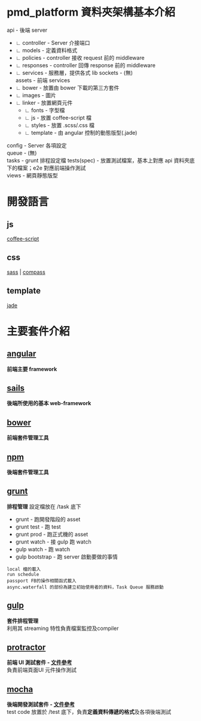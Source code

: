 # pmd_platform 資料夾架構基本介紹
api - 後端 server
  - ∟ controller - Server 介接端口
  - ∟ models - 定義資料格式
  - ∟ policies - controller 接收 request 前的 middleware
  - ∟ responses - controller 回傳 response 前的 middleware
  - ∟ services - 服務層，提供各式 lib
sockets - (無)  
assets - 前端 services
  - ∟ bower - 放置由 bower 下載的第三方套件
  - ∟ images - 圖片
  - ∟ linker - 放置網頁元件
    - ∟ fonts - 字型檔
    - ∟ js - 放置 coffee-script 檔
    - ∟ styles - 放置 .scss/.css 檔
    - ∟ template - 由 angular 控制的動態版型(.jade)  
   
config - Server 各項設定  
queue - (無)  
tasks - grunt 排程設定檔
tests(spec) - 放置測試檔案，基本上對應 api 資料夾底下的檔案；e2e 對應前端操作測試  
views - 網頁靜態版型

# 開發語言

## js
[coffee-script](http://coffeescript.org/) 

## css 
[sass](http://sass-lang.com/) | [compass](http://compass-style.org/)

## template
[jade](http://jade-lang.com/)

# 主要套件介紹

## [angular](https://angularjs.org/)
**前端主要 framework**

## [sails](https://www.npmjs.com/package/sails)
**後端所使用的基本 web-framework**

## [bower](http://bower.io/)
**前端套件管理工具**

## [npm](https://www.npmjs.com/)
**後端套件管理工具**

## [grunt](http://gruntjs.com/)
**排程管理**
設定檔放在 /task 底下
- grunt - 跑開發階段的 asset
- grunt test - 跑 test
- grunt prod - 跑正式機的 asset
- grunt watch - 接 gulp 跑 watch
- gulp watch - 跑 watch
- gulp bootstrap - 跑 server 啟動要做的事情
```
local 檔的載入
run schedule
passport FB的操作相關函式載入
async.waterfall 的部份為建立初始使用者的資料，Task Queue 服務啟動
```

## [gulp](http://gulpjs.com/)
**套件排程管理**  
利用其 streaming 特性負責檔案監控及compiler
 
## [protractor](http://angular.github.io/protractor/)
**前端 UI 測試套件 - [文件參考](https://github.com/TMDer/warehouse/blob/master/testing/protractor.md)**  
負責前端頁面UI 元件操作測試

## [mocha](http://mochajs.org/)
**後端開發測試套件 - [文件參考](https://github.com/TMDer/warehouse/blob/master/tips/test_skill.md)**  
test code 放置於 /test 底下，負責**定義資料傳遞的格式**及各項後端測試 
